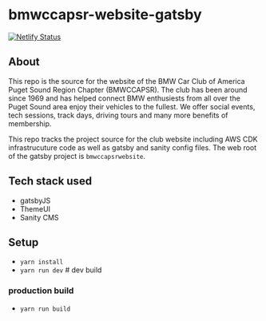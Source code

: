 # bmwccapsr-website-gatsby

[![Netlify Status](https://api.netlify.com/api/v1/badges/6a750a7b-05e3-4448-be3d-c0a1add19325/deploy-status)](https://app.netlify.com/sites/bmw-club-psr/deploys)

## About

This repo is the source for the website of the BMW Car Club of America Puget Sound Region Chapter (BMWCCAPSR). The club has been around since 1969 and has helped connect BMW enthusiests from all over the Puget Sound area enjoy their vehicles to the fullest. We offer social events, tech sessions, track days, driving tours and many more benefits of membership. 

This repo tracks the project source for the club website including AWS CDK infrastrucuture code as well as gatsby and sanity config files. The web root of the gatsby project is `bmwccapsrwebsite`. 

## Tech stack used
* gatsbyJS
* ThemeUI
* Sanity CMS

## Setup
* `yarn install`
* `yarn run dev` # dev build

### production build
* `yarn run build`
